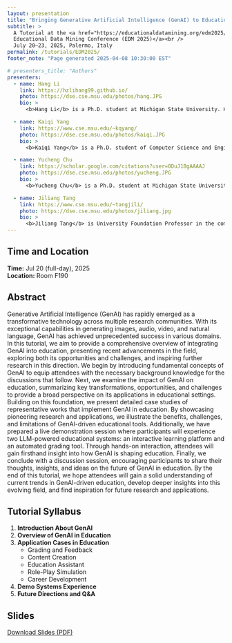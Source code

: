 ```yaml
---
layout: presentation
title: "Bringing Generative Artificial Intelligence (GenAI) to Education"
subtitle: >
  A Tutorial at the <a href="https://educationaldatamining.org/edm2025/" target="_blank">
  Educational Data Mining Conference (EDM 2025)</a><br />
  July 20–23, 2025, Palermo, Italy
permalink: /tutorials/EDM2025/
footer_note: "Page generated 2025-04-08 10:30:00 EST"

# presenters_title: "Authors"
presenters:
  - name: Hang Li
    link: https://hzlihang99.github.io/
    photo: https://dse.cse.msu.edu/photos/hang.JPG
    bio: >
      <b>Hang Li</b> is a Ph.D. student at Michigan State University. He holds an M.S. in Statistics from the University of Illinois at Urbana-Champaign and a B.S. in Information and Computing Science from Beijing Jiaotong University. His research interests include Graph Neural Networks, Generative AI, and AI for Education. He has received several accolades, including 2nd Place in the OGB-LSC @ NeurIPS Node Classification Competition and 1st Place in the ACM Ubicomp STABILO Time Series Classification Challenge 2020. His prior research has been published in top-tier AI and education conferences, including AAAI, KDD, EMNLP, AIED, and EDM, among others. He regularly serves as an external reviewer for various data mining, natural language processing and machine learning conferences including ACL, AAAI, WWW, KDD, TKDE, IJCAI, etc.

  - name: Kaiqi Yang
    link: https://www.cse.msu.edu/~kqyang/
    photo: https://dse.cse.msu.edu/photos/kaiqi.JPG
    bio: >
      <b>Kaiqi Yang</b> is a Ph.D. student of Computer Science and Engineering at Michigan State University. He received a Master’s degree in Applied Statistics and a Bachelor’s degree in Sociology from Fudan University. His research interests include Social Computing, AI for Social Science, and Social Networks. His work has been accepted at leading conferences on data mining and natural language processing, such as CIKM, EMNLP, and AIED. He serves as a reviewer for ACL, TKDD, TKDE, CIKM, KDD, RecSys, etc.

  - name: Yucheng Chu
    link: https://scholar.google.com/citations?user=0DuJ1BgAAAAJ
    photo: https://dse.cse.msu.edu/photos/yucheng.JPG
    bio: >
      <b>Yucheng Chu</b> is a Ph.D. student at Michigan State University. She holds a B.S. in Computer Science from Columbia University. Her research interests include Generative AI and AI for Education. Her prior research has been published in top-tier AI and education conferences such as AIED.

  - name: Jiliang Tang
    link: https://www.cse.msu.edu/~tangjili/
    photo: https://dse.cse.msu.edu/photos/jiliang.jpg
    bio: >
      <b>Jiliang Tang</b> is University Foundation Professor in the computer science and engineering department at Michigan State University. He got one early promotion to Associate Professor in 2021 and then a promotion to Full Professor (designated as MSU Foundation Professor) in 2022. Before that, he was a research scientist in Yahoo Research. He got his Ph.D. from Arizona State University in 2015 and MS and BE from Beijing Institute of Technology in 2010 and 2008, respectively. His research interests include graph machine learning, trustworthy AI, and their applications in Education. He authored the first comprehensive book “Deep Learning on Graphs” with Cambridge University Press and developed various well-received open-sourced tools including scikit-feature for feature selection, DeepRobust for trustworthy AI, and DANCE for single-cell analysis. He was the recipient of various career awards (2022 AI’s 10 to Watch, 2022 IAPR J. K. Aggarwal, 2022 SIAM SDM, 2021 IEEE ICDM, 2021 IEEE Big Data Security, 2020 ACM SIGKDD, 2019 NSF), numerous industrial faculty awards (Meta, JP Morgan, Amazon, Cisco, Johnson & Johnson, Criteo Labs and SNAP), and 8 best paper awards (or runner-ups) including WSDM 2018 and KDD 2016. He serves as conference organizer (e.g., KDD, SIGIR, WSDM, and SDM) and journal editor (e.g., TKDD, TKDE, and TOIS). He has published his research in highly ranked journals and top conference proceedings, which have 43,000+ citations with an h-index of 98 and extensive media coverage.
---
```


## Time and Location
**Time:** Jul 20 (full-day), 2025  
**Location:** Room F190  

## Abstract
Generative Artificial Intelligence (GenAI) has rapidly emerged as a transformative technology across multiple research communities. With its exceptional capabilities in generating images, audio, video, and natural language, GenAI has achieved unprecedented success in various domains. In this tutorial, we aim to provide a comprehensive overview of integrating GenAI into education, presenting recent advancements in the field, exploring both its opportunities and challenges, and inspiring further research in this direction. We begin by introducing fundamental concepts of GenAI to equip attendees with the necessary background knowledge for the discussions that follow. Next, we examine the impact of GenAI on education, summarizing key transformations, opportunities, and challenges to provide a broad perspective on its applications in educational settings. Building on this foundation, we present detailed case studies of representative works that implement GenAI in education. By showcasing pioneering research and applications, we illustrate the benefits, challenges, and limitations of GenAI-driven educational tools. Additionally, we have prepared a live demonstration session where participants will experience two LLM-powered educational systems: an interactive learning platform and an automated grading tool. Through hands-on interaction, attendees will gain firsthand insight into how GenAI is shaping education. Finally, we conclude with a discussion session, encouraging participants to share their thoughts, insights, and ideas on the future of GenAI in education. By the end of this tutorial, we hope attendees will gain a solid understanding of current trends in GenAI-driven education, develop deeper insights into this evolving field, and find inspiration for future research and applications.

## Tutorial Syllabus
1. **Introduction About GenAI**  
2. **Overview of GenAI in Education**  
3. **Application Cases in Education**  
   - Grading and Feedback  
   - Content Creation  
   - Education Assistant  
   - Role-Play Simulation  
   - Career Development  
4. **Demo Systems Experience**  
5. **Future Directions and Q&A**

## Slides
<a href="{{ '/assets/files/EDM2025_GenAI_Edu_Tutorial_compressed.pdf' | relative_url }}" 
   class="btn btn-sm btn-primary ml-2 align-baseline" target="_blank">
   <i class="fas fa-file-pdf"></i> Download Slides (PDF) 
</a>
